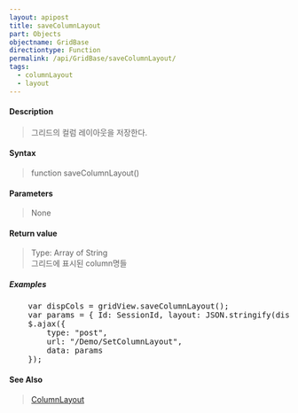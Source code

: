 ```yaml
---
layout: apipost
title: saveColumnLayout
part: Objects
objectname: GridBase
directiontype: Function
permalink: /api/GridBase/saveColumnLayout/
tags:
  - columnLayout
  - layout
---
```



#### Description

> 그리드의 컬럼 레이아웃을 저장한다.

#### Syntax

> function saveColumnLayout()

#### Parameters

> None

#### Return value

> Type: Array of String  
> 그리드에 표시된 column명들   

##### Examples 

<pre class="prettyprint">
    var dispCols = gridView.saveColumnLayout();
    var params = { Id: SessionId, layout: JSON.stringify(dispCols) };
    $.ajax({
        type: "post",
        url: "/Demo/SetColumnLayout",
        data: params
    });
</pre>

#### See Also
> [ColumnLayout](http://demo.realgrid.com/Demo/ColumnLayout)